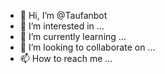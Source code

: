 - 👋 Hi, I’m @Taufanbot
- 👀 I’m interested in ...
- 🌱 I’m currently learning ...
- 💞️ I’m looking to collaborate on ...
- 📫 How to reach me ...

<!---
Taufanbot/Taufanbot is a ✨ special ✨ repository because its `README.md` (this file) appears on your GitHub profile.
You can click the Preview link to take a look at your changes.
--->
